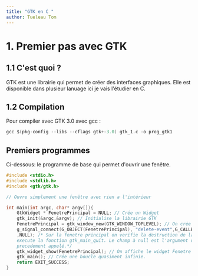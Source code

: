 ```yaml
---
title: "GTK en C "
author: Tueleau Tom
---
```


# 1. Premier pas avec GTK


## 1.1 C'est quoi ?

GTK est une librairie qui permet de créer des interfaces graphiques. Elle est disponible dans plusieur lanuage ici je vais l'étudier en C.


## 1.2 Compilation


Pour compiler avec GTK 3.0 avec gcc :


```C
gcc $(pkg-config --libs --cflags gtk+-3.0) gtk_1.c -o prog_gtk1
```

## Premiers programmes 


Ci-dessous: le programme de base qui permet d'ouvrir une fenêtre. 

```C
#include <stdio.h>
#include <stdlib.h>
#include <gtk/gtk.h>

// Ouvre simplement une fenêtre avec rien a l'intérieur

int main(int argc, char* argv[]){
	GtkWidget * FenetrePrincipal = NULL; // Crée un Widget
	gtk_init(&argc,&argv); // Initialise la librairie GTK
	FenetrePrincipal = gtk_window_new(GTK_WINDOW_TOPLEVEL); // On crée la fenêtre principal
	g_signal_connect(G_OBJECT(FenetrePrincipal), "delete-event",G_CALLBACK(gtk_main_quit)
	,NULL); /* Sur la fenetre principal on verifie la destruction de la fenetre et on 
	execute la fonction gtk_main_quit. Le champ à null est l'argument de la fonction 
	precedement appelé.*/ 
	gtk_widget_show(FenetrePrincipal); // On affiche le widget Fenetre Principal
	gtk_main(); // Crée une boucle quasiment infinie.
	return EXIT_SUCCESS;
}
```

